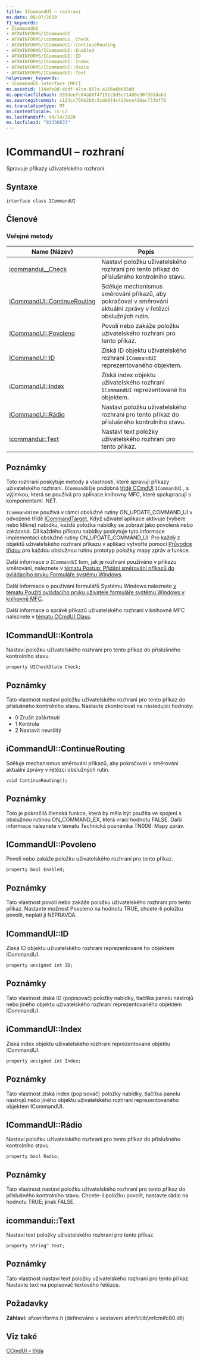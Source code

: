 ```yaml
---
title: ICommandUI – rozhraní
ms.date: 09/07/2019
f1_keywords:
- ICommandUI
- AFXWINFORMS/ICommandUI
- AFXWINFORMS/icommandui__Check
- AFXWINFORMS/ICommandUI::ContinueRouting
- AFXWINFORMS/ICommandUI::Enabled
- AFXWINFORMS/ICommandUI::ID
- AFXWINFORMS/ICommandUI::Index
- AFXWINFORMS/ICommandUI::Radio
- AFXWINFORMS/ICommandUI::Text
helpviewer_keywords:
- ICommandUI interface [MFC]
ms.assetid: 134afe8d-dcdf-47ca-857a-a166a6b665dd
ms.openlocfilehash: 335deefc04a80f47151c5d5e71486e30f9918abd
ms.sourcegitcommit: c123cc76bb2b6c5cde6f4c425ece420ac733bf70
ms.translationtype: MT
ms.contentlocale: cs-CZ
ms.lasthandoff: 04/14/2020
ms.locfileid: "81356633"
---
```

# <a name="icommandui-interface"></a>ICommandUI – rozhraní

Spravuje příkazy uživatelského rozhraní.

## <a name="syntax"></a>Syntaxe

```
interface class ICommandUI
```

## <a name="members"></a>Členové

### <a name="public-methods"></a>Veřejné metody

|Name (Název)|Popis|
|----------|-----------------|
|[icommandui__Check](#check)|Nastaví položku uživatelského rozhraní pro tento příkaz do příslušného kontrolního stavu.|
|[iCommandUI::ContinueRouting](#continuerouting)|Sděluje mechanismus směrování příkazů, aby pokračoval v směrování aktuální zprávy v řetězci obslužných rutin.|
|[ICommandUI::Povoleno](#enabled)|Povolí nebo zakáže položku uživatelského rozhraní pro tento příkaz.|
|[ICommandUI::ID](#id)|Získá ID objektu uživatelského rozhraní `ICommandUI` reprezentovaného objektem.|
|[iCommandUI::Index](#index)|Získá index objektu uživatelského rozhraní `ICommandUI` reprezentované ho objektem.|
|[ICommandUI::Rádio](#radio)|Nastaví položku uživatelského rozhraní pro tento příkaz do příslušného kontrolního stavu.|
|[icommandui::Text](#text)|Nastaví text položky uživatelského rozhraní pro tento příkaz.|

## <a name="remarks"></a>Poznámky

Toto rozhraní poskytuje metody a vlastnosti, které spravují příkazy uživatelského rozhraní. `ICommandUI`je podobná [třídě CCmdUI](../../mfc/reference/ccmdui-class.md) `ICommandUI` , s výjimkou, která se používá pro aplikace knihovny MFC, které spolupracují s komponentami .NET.

`ICommandUI`se používá v rámci obslužné rutiny ON_UPDATE_COMMAND_UI v odvozené třídě [ICommandTarget.](../../mfc/reference/icommandtarget-interface.md) Když uživatel aplikace aktivuje (vybere nebo klikne) nabídku, každá položka nabídky se zobrazí jako povolená nebo zakázaná. Cíl každého příkazu nabídky poskytuje tyto informace implementací obslužné rutiny ON_UPDATE_COMMAND_UI. Pro každý z objektů uživatelského rozhraní příkazu v aplikaci vytvořte pomocí [Průvodce třídou](mfc-class-wizard.md) pro každou obslužnou rutinu prototyp položky mapy zpráv a funkce.

Další informace o `ICommandUI` tom, jak je rozhraní používáno v příkazu směrování, naleznete v [tématu Postup: Přidání směrování příkazů do ovládacího prvku Formuláře systému Windows](../../dotnet/how-to-add-command-routing-to-the-windows-forms-control.md).

Další informace o používání formulářů Systému Windows naleznete [v tématu Použití ovládacího prvku uživatele formuláře systému Windows v knihovně MFC](../../dotnet/using-a-windows-form-user-control-in-mfc.md).

Další informace o správě příkazů uživatelského rozhraní v knihovně MFC naleznete v [tématu CCmdUI Class](../../mfc/reference/ccmdui-class.md).

## <a name="icommanduicheck"></a><a name="check"></a>ICommandUI::Kontrola

Nastaví položku uživatelského rozhraní pro tento příkaz do příslušného kontrolního stavu.

```
property UICheckState Check;
```

## <a name="remarks"></a>Poznámky

Tato vlastnost nastaví položku uživatelského rozhraní pro tento příkaz do příslušného kontrolního stavu. Nastavte zkontrolovat na následující hodnoty:

- 0 Zrušit zaškrtnutí
- 1 Kontrola
- 2 Nastavit neurčitý

## <a name="icommanduicontinuerouting"></a><a name="continuerouting"></a>iCommandUI::ContinueRouting

Sděluje mechanismus směrování příkazů, aby pokračoval v směrování aktuální zprávy v řetězci obslužných rutin.

```
void ContinueRouting();
```

## <a name="remarks"></a>Poznámky

Toto je pokročilá členská funkce, která by měla být použita ve spojení s obslužnou rutinou ON_COMMAND_EX, která vrací hodnotu FALSE. Další informace naleznete v tématu Technická poznámka TN006: Mapy zpráv.

## <a name="icommanduienabled"></a><a name="enabled"></a>ICommandUI::Povoleno

Povolí nebo zakáže položku uživatelského rozhraní pro tento příkaz.

```
property bool Enabled;
```

## <a name="remarks"></a>Poznámky

Tato vlastnost povolí nebo zakáže položku uživatelského rozhraní pro tento příkaz. Nastavte možnost Povoleno na hodnotu TRUE, chcete-li položku povolit, neplatí ji NEPRAVDA.

## <a name="icommanduiid"></a><a name="id"></a>ICommandUI::ID

Získá ID objektu uživatelského rozhraní reprezentované ho objektem ICommandUI.

```
property unsigned int ID;
```

## <a name="remarks"></a>Poznámky

Tato vlastnost získá ID (popisovač) položky nabídky, tlačítka panelu nástrojů nebo jiného objektu uživatelského rozhraní reprezentovaného objektem ICommandUI.

## <a name="icommanduiindex"></a><a name="index"></a>iCommandUI::Index

Získá index objektu uživatelského rozhraní reprezentované objektu ICommandUI.

```
property unsigned int Index;
```

## <a name="remarks"></a>Poznámky

Tato vlastnost získá index (popisovač) položky nabídky, tlačítka panelu nástrojů nebo jiného objektu uživatelského rozhraní reprezentovaného objektem ICommandUI.

## <a name="icommanduiradio"></a><a name="radio"></a>ICommandUI::Rádio

Nastaví položku uživatelského rozhraní pro tento příkaz do příslušného kontrolního stavu.

```
property bool Radio;
```

## <a name="remarks"></a>Poznámky

Tato vlastnost nastaví položku uživatelského rozhraní pro tento příkaz do příslušného kontrolního stavu. Chcete-li položku povolit, nastavte rádio na hodnotu TRUE; jinak FALSE.

## <a name="icommanduitext"></a><a name="text"></a>icommandui::Text

Nastaví text položky uživatelského rozhraní pro tento příkaz.

```
property String^ Text;
```

## <a name="remarks"></a>Poznámky

Tato vlastnost nastaví text položky uživatelského rozhraní pro tento příkaz. Nastavte text na popisovač textového řetězce.

## <a name="requirements"></a>Požadavky

**Záhlaví:** afxwinforms.h (definováno v sestavení atlmfc\lib\mfcmifc80.dll)

## <a name="see-also"></a>Viz také

[CCmdUI – třída](../../mfc/reference/ccmdui-class.md)
